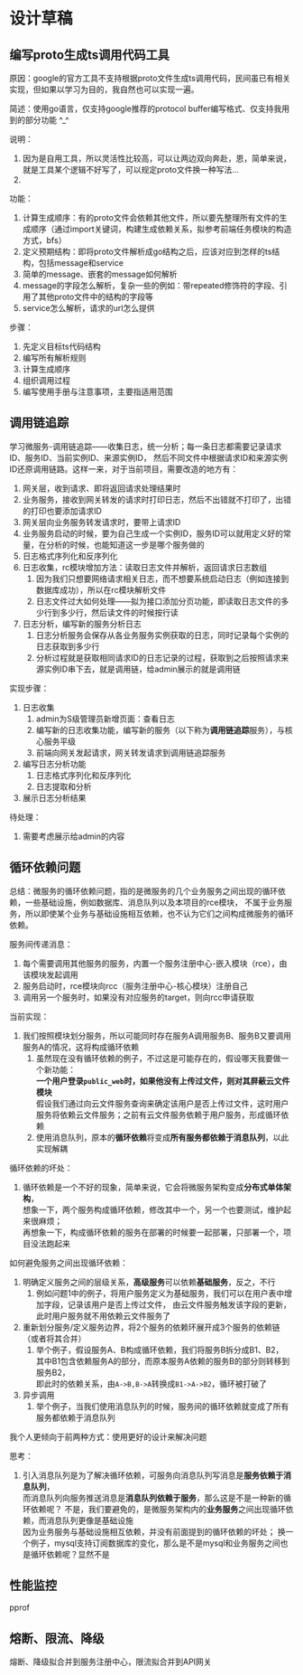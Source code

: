 # 设计草稿

## 编写proto生成ts调用代码工具

原因：google的官方工具不支持根据proto文件生成ts调用代码，民间虽已有相关实现，但如果以学习为目的，我自然也可以实现一遍。

简述：使用go语言，仅支持google推荐的protocol buffer编写格式、仅支持我用到的部分功能 ^_^

说明：

1. 因为是自用工具，所以灵活性比较高，可以让两边双向奔赴，恩，简单来说，就是工具某个逻辑不好写了，可以规定proto文件换一种写法...
2. 

功能：

1. 计算生成顺序：有的proto文件会依赖其他文件，所以要先整理所有文件的生成顺序（通过import关键词，构建生成依赖关系，拟参考前端任务模块的构造方式，bfs）
2. 定义预期结构：即将proto文件解析成go结构之后，应该对应到怎样的ts结构，包括message和service
3. 简单的message、嵌套的message如何解析
4. message的字段怎么解析，复杂一些的例如：带repeated修饰符的字段、引用了其他proto文件中的结构的字段等
5. service怎么解析，请求的url怎么提供

步骤：

1. 先定义目标ts代码结构
2. 编写所有解析规则
3. 计算生成顺序
4. 组织调用过程
5. 编写使用手册与注意事项，主要指适用范围

## 调用链追踪

学习微服务-调用链追踪——收集日志，统一分析；每一条日志都需要记录请求ID、服务ID、当前实例ID、来源实例ID，
然后不同文件中根据请求ID和来源实例ID还原调用链路。这样一来，对于当前项目，需要改造的地方有：

1. 网关层，收到请求、即将返回请求处理结果时
2. 业务服务，接收到网关转发的请求时打印日志，然后不出错就不打印了，出错的打印也要添加请求ID
3. 网关层向业务服务转发请求时，要带上请求ID
4. 业务服务启动的时候，要为自己生成一个实例ID，服务ID可以就用定义好的常量，在分析的时候，也能知道这一步是哪个服务做的
5. 日志格式序列化和反序列化
6. 日志收集，rc模块增加方法：读取日志文件并解析，返回请求日志数组
    1. 因为我们只想要网络请求相关日志，而不想要系统启动日志（例如连接到数据库成功），所以在rc模块解析文件
    2. 日志文件过大如何处理——拟为接口添加分页功能，即读取日志文件的多少行到多少行，然后读文件的时候按行读
7. 日志分析，编写新的服务分析日志
    1. 日志分析服务会保存从各业务服务实例获取的日志，同时记录每个实例的日志获取到多少行
    2. 分析过程就是获取相同请求ID的日志记录的过程，获取到之后按照请求来源实例ID串下去，就是调用链，给admin展示的就是调用链

实现步骤：

1. 日志收集
    1. admin为S级管理员新增页面：查看日志
    2. 编写新的日志收集功能，编写新的服务（以下称为**调用链追踪**服务），与核心服务平级
    3. 前端向网关发起请求，网关转发请求到调用链追踪服务
2. 编写日志分析功能
    1. 日志格式序列化和反序列化
    2. 日志提取和分析
3. 展示日志分析结果

待处理：

1. 需要考虑展示给admin的内容

## 循环依赖问题

总结：微服务的循环依赖问题，指的是微服务的几个业务服务之间出现的循环依赖，一些基础设施，例如数据库、消息队列以及本项目的rce模块，
不属于业务服务，所以即使某个业务与基础设施相互依赖，也不认为它们之间构成微服务的循环依赖。

服务间传递消息：

1. 每个需要调用其他服务的服务，内置一个服务注册中心-嵌入模块（rce），由该模块发起调用
2. 服务启动时，rce模块向rcc（服务注册中心-核心模块）注册自己
3. 调用另一个服务时，如果没有对应服务的target，则向rcc申请获取

当前实现：

1. 我们按照模块划分服务，所以可能同时存在服务A调用服务B、服务B又要调用服务A的情况，这将构成循环依赖
    1. 虽然现在没有循环依赖的例子，不过这是可能存在的，假设哪天我要做一个新功能：  
       **一个用户登录`public_web`时，如果他没有上传过文件，则对其屏蔽云文件模块**  
       假设我们通过向云文件服务查询来确定该用户是否上传过文件，这时用户服务将依赖云文件服务；之前有云文件服务依赖于用户服务，形成循环依赖
    2. 使用消息队列，原本的**循环依赖**将变成**所有服务都依赖于消息队列**，以此实现解耦

循环依赖的坏处：

1. 循环依赖是一个不好的现象，简单来说，它会将微服务架构变成**分布式单体架构**，  
   想象一下，两个服务构成循环依赖，修改其中一个，另一个也要测试，维护起来很麻烦；  
   再想象一下，构成循环依赖的服务在部署的时候要一起部署，只部署一个，项目没法跑起来

如何避免服务之间出现循环依赖：

1. 明确定义服务之间的层级关系，**高级服务**可以依赖**基础服务**，反之，不行
    1. 例如问题1中的例子，将用户服务定义为基础服务，我们可以在用户表中增加字段，记录该用户是否上传过文件，
       由云文件服务触发该字段的更新，此时用户服务就不用依赖云文件服务了
2. 重新划分服务/定义服务边界，将2个服务的依赖环展开成3个服务的依赖链（或者将其合并）
    1. 举个例子，假设服务A、B构成循环依赖，我们将服务B拆分成B1、B2，  
       其中B1包含依赖服务A的部分，而原本服务A依赖的服务B的部分则转移到服务B2，  
       即此时的依赖关系，由`A->B,B->A`转换成`B1->A->B2`，循环被打破了
3. 异步调用
    1. 举个例子，当我们使用消息队列的时候，服务间的循环依赖就变成了所有服务都依赖于消息队列

我个人更倾向于前两种方式：使用更好的设计来解决问题

思考：

1. 引入消息队列是为了解决循环依赖，可服务向消息队列写消息是**服务依赖于消息队列**，  
   而消息队列向服务推送消息是**消息队列依赖于服务**，那么这是不是一种新的循环依赖呢？
   不是，我们要避免的，是微服务架构内的**业务服务**之间出现循环依赖，而消息队列更像是基础设施  
   因为业务服务与基础设施相互依赖，并没有前面提到的循环依赖的坏处；
   换一个例子，mysql支持订阅数据库的变化，那么是不是mysql和业务服务之间也是循环依赖呢？显然不是

## 性能监控

pprof

## 熔断、限流、降级

熔断、降级拟合并到服务注册中心，限流拟合并到API网关
